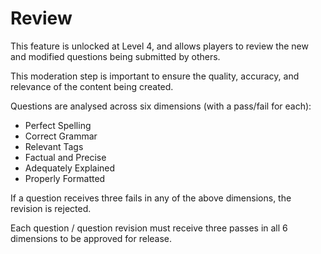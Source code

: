 # Review

This feature is unlocked at Level 4, and allows players to review the new and modified questions being submitted by others.

This moderation step is important to ensure the quality, accuracy, and relevance of the content being created.

Questions are analysed across six dimensions (with a pass/fail for each):

* Perfect Spelling
* Correct Grammar
* Relevant Tags
* Factual and Precise
* Adequately Explained
* Properly Formatted

If a question receives three fails in any of the above dimensions, the revision is rejected.

Each question / question revision must receive three passes in all 6 dimensions to be approved for release.


